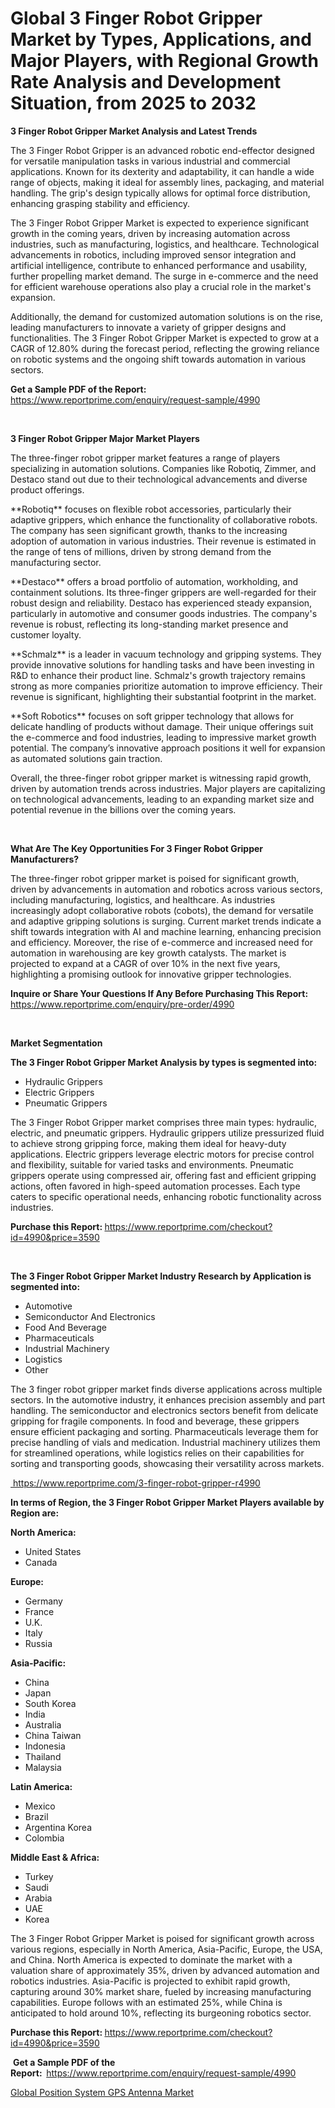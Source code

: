 <p><h1>Global 3 Finger Robot Gripper Market by Types, Applications, and Major Players, with Regional Growth Rate Analysis and Development Situation, from 2025 to 2032</h1></p><p><strong>3 Finger Robot Gripper Market Analysis and Latest Trends</strong></p>
<p><p>The 3 Finger Robot Gripper is an advanced robotic end-effector designed for versatile manipulation tasks in various industrial and commercial applications. Known for its dexterity and adaptability, it can handle a wide range of objects, making it ideal for assembly lines, packaging, and material handling. The grip's design typically allows for optimal force distribution, enhancing grasping stability and efficiency.</p><p>The 3 Finger Robot Gripper Market is expected to experience significant growth in the coming years, driven by increasing automation across industries, such as manufacturing, logistics, and healthcare. Technological advancements in robotics, including improved sensor integration and artificial intelligence, contribute to enhanced performance and usability, further propelling market demand. The surge in e-commerce and the need for efficient warehouse operations also play a crucial role in the market's expansion.</p><p>Additionally, the demand for customized automation solutions is on the rise, leading manufacturers to innovate a variety of gripper designs and functionalities. The 3 Finger Robot Gripper Market is expected to grow at a CAGR of 12.80% during the forecast period, reflecting the growing reliance on robotic systems and the ongoing shift towards automation in various sectors.</p></p>
<p><strong>Get a Sample PDF of the Report:&nbsp;</strong> <a href="https://www.reportprime.com/enquiry/request-sample/4990?utm_campaign=3223&utm_medium=2&utm_source=Github&utm_content=ia&utm_term=19032025&utm_id=3-finger-robot-gripper">https://www.reportprime.com/enquiry/request-sample/4990</a></p>
<p>&nbsp;</p>
<p><strong>3 Finger Robot Gripper Major Market Players</strong></p>
<p><p>The three-finger robot gripper market features a range of players specializing in automation solutions. Companies like Robotiq, Zimmer, and Destaco stand out due to their technological advancements and diverse product offerings.</p><p>**Robotiq** focuses on flexible robot accessories, particularly their adaptive grippers, which enhance the functionality of collaborative robots. The company has seen significant growth, thanks to the increasing adoption of automation in various industries. Their revenue is estimated in the range of tens of millions, driven by strong demand from the manufacturing sector.</p><p>**Destaco** offers a broad portfolio of automation, workholding, and containment solutions. Its three-finger grippers are well-regarded for their robust design and reliability. Destaco has experienced steady expansion, particularly in automotive and consumer goods industries. The company's revenue is robust, reflecting its long-standing market presence and customer loyalty.</p><p>**Schmalz** is a leader in vacuum technology and gripping systems. They provide innovative solutions for handling tasks and have been investing in R&D to enhance their product line. Schmalz's growth trajectory remains strong as more companies prioritize automation to improve efficiency. Their revenue is significant, highlighting their substantial footprint in the market.</p><p>**Soft Robotics** focuses on soft gripper technology that allows for delicate handling of products without damage. Their unique offerings suit the e-commerce and food industries, leading to impressive market growth potential. The company’s innovative approach positions it well for expansion as automated solutions gain traction.</p><p>Overall, the three-finger robot gripper market is witnessing rapid growth, driven by automation trends across industries. Major players are capitalizing on technological advancements, leading to an expanding market size and potential revenue in the billions over the coming years.</p></p>
<p>&nbsp;</p>
<p><strong>What Are The Key Opportunities For 3 Finger Robot Gripper Manufacturers?</strong></p>
<p><p>The three-finger robot gripper market is poised for significant growth, driven by advancements in automation and robotics across various sectors, including manufacturing, logistics, and healthcare. As industries increasingly adopt collaborative robots (cobots), the demand for versatile and adaptive gripping solutions is surging. Current market trends indicate a shift towards integration with AI and machine learning, enhancing precision and efficiency. Moreover, the rise of e-commerce and increased need for automation in warehousing are key growth catalysts. The market is projected to expand at a CAGR of over 10% in the next five years, highlighting a promising outlook for innovative gripper technologies.</p></p>
<p><strong>Inquire or Share Your Questions If Any Before Purchasing This Report:</strong> <a href="https://www.reportprime.com/enquiry/pre-order/4990?utm_campaign=3223&utm_medium=2&utm_source=Github&utm_content=ia&utm_term=19032025&utm_id=3-finger-robot-gripper">https://www.reportprime.com/enquiry/pre-order/4990</a></p>
<p>&nbsp;</p>
<p><strong>Market Segmentation</strong></p>
<p><strong>The 3 Finger Robot Gripper Market Analysis by types is segmented into:</strong></p>
<p><ul><li>Hydraulic Grippers</li><li>Electric Grippers</li><li>Pneumatic Grippers</li></ul></p>
<p><p>The 3 Finger Robot Gripper market comprises three main types: hydraulic, electric, and pneumatic grippers. Hydraulic grippers utilize pressurized fluid to achieve strong gripping force, making them ideal for heavy-duty applications. Electric grippers leverage electric motors for precise control and flexibility, suitable for varied tasks and environments. Pneumatic grippers operate using compressed air, offering fast and efficient gripping actions, often favored in high-speed automation processes. Each type caters to specific operational needs, enhancing robotic functionality across industries.</p></p>
<p><strong>Purchase this Report:&nbsp;</strong><a href="https://www.reportprime.com/checkout?id=4990&price=3590&utm_campaign=3223&utm_medium=2&utm_source=Github&utm_content=ia&utm_term=19032025&utm_id=3-finger-robot-gripper">https://www.reportprime.com/checkout?id=4990&price=3590</a></p>
<p>&nbsp;</p>
<p><strong>The 3 Finger Robot Gripper Market Industry Research by Application is segmented into:</strong></p>
<p><ul><li>Automotive</li><li>Semiconductor And Electronics</li><li>Food And Beverage</li><li>Pharmaceuticals</li><li>Industrial Machinery</li><li>Logistics</li><li>Other</li></ul></p>
<p><p>The 3 finger robot gripper market finds diverse applications across multiple sectors. In the automotive industry, it enhances precision assembly and part handling. The semiconductor and electronics sectors benefit from delicate gripping for fragile components. In food and beverage, these grippers ensure efficient packaging and sorting. Pharmaceuticals leverage them for precise handling of vials and medication. Industrial machinery utilizes them for streamlined operations, while logistics relies on their capabilities for sorting and transporting goods, showcasing their versatility across markets.</p></p>
<p><a href="https://www.reportprime.com/3-finger-robot-gripper-r4990?utm_campaign=3223&utm_medium=2&utm_source=Github&utm_content=ia&utm_term=19032025&utm_id=3-finger-robot-gripper">&nbsp;https://www.reportprime.com/3-finger-robot-gripper-r4990</a></p>
<p><strong>In terms of Region, the 3 Finger Robot Gripper Market Players available by Region are:</strong></p>
<p>
    <p> <strong> North America: </strong>
        <ul>
            <li>United States</li>
            <li>Canada</li>
        </ul>
        </p> 
    <p> <strong> Europe: </strong>
        <ul>
            <li>Germany</li>
            <li>France</li>
            <li>U.K.</li>
            <li>Italy</li>
            <li>Russia</li>
        </ul>
        </p> 
    <p> <strong> Asia-Pacific: </strong>
        <ul>
            <li>China</li>
            <li>Japan</li>
            <li>South Korea</li>
            <li>India</li>
            <li>Australia</li>
            <li>China Taiwan</li>
            <li>Indonesia</li>
            <li>Thailand</li>
            <li>Malaysia</li>
        </ul>
        </p> 
    <p> <strong> Latin America: </strong>
        <ul>
            <li>Mexico</li>
            <li>Brazil</li>
            <li>Argentina Korea</li>
            <li>Colombia</li>
        </ul>
        </p> 
    <p> <strong> Middle East & Africa: </strong>
        <ul>
            <li>Turkey</li>
            <li>Saudi</li>
            <li>Arabia</li>
            <li>UAE</li>
            <li>Korea</li>
        </ul>
    </p>
    </p>
<p><p>The 3 Finger Robot Gripper Market is poised for significant growth across various regions, especially in North America, Asia-Pacific, Europe, the USA, and China. North America is expected to dominate the market with a valuation share of approximately 35%, driven by advanced automation and robotics industries. Asia-Pacific is projected to exhibit rapid growth, capturing around 30% market share, fueled by increasing manufacturing capabilities. Europe follows with an estimated 25%, while China is anticipated to hold around 10%, reflecting its burgeoning robotics sector.</p></p>
<p><strong>Purchase this Report: </strong><a href="https://www.reportprime.com/checkout?id=4990&price=3590&utm_campaign=3223&utm_medium=2&utm_source=Github&utm_content=ia&utm_term=19032025&utm_id=3-finger-robot-gripper">https://www.reportprime.com/checkout?id=4990&price=3590</a></p>
<p>&nbsp;<strong>Get a Sample PDF of the Report:&nbsp;&nbsp;</strong><a href="https://www.reportprime.com/enquiry/request-sample/4990?utm_campaign=3223&utm_medium=2&utm_source=Github&utm_content=ia&utm_term=19032025&utm_id=3-finger-robot-gripper">https://www.reportprime.com/enquiry/request-sample/4990</a></p>
<p><strong></strong></p>
<p><p><a href="https://github.com/xalatieusope/Market-Research-Report-List-1/blob/main/global-position-system-gps-antenna-market.md?utm_campaign=3223&utm_medium=2&utm_source=Github&utm_content=ia&utm_term=19032025&utm_id=3-finger-robot-gripper">Global Position System GPS Antenna Market</a></p></p>